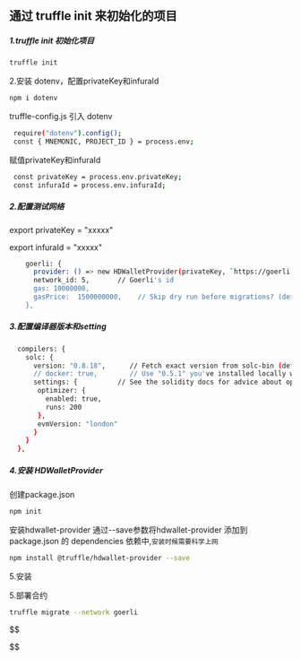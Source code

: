 





## 通过 truffle init 来初始化的项目

##### 1.truffle init 初始化项目

```bash
truffle init
```

2.安装 dotenv，配置privateKey和infuraId

```bash
npm i dotenv
```



truffle-config.js 引入 dotenv

```bash
 require("dotenv").config();
 const { MNEMONIC, PROJECT_ID } = process.env;
```



赋值privateKey和infuraId

```bash
 const privateKey = process.env.privateKey;
 const infuraId = process.env.infuraId;
```



##### 2.配置测试网络



export privateKey = "xxxxx"

export infuraId =  "xxxxx"

```bash
    goerli: {
      provider: () => new HDWalletProvider(privateKey, `https://goerli.infura.io/v3/${infuraId}`),
      network_id: 5,       // Goerli's id
      gas: 10000000,
      gasPrice:  1500000000,    // Skip dry run before migrations? (default: false for public nets )
    },
```

##### 3.配置编译器版本和setting

```bash
  compilers: {
    solc: {
      version: "0.8.18",      // Fetch exact version from solc-bin (default: truffle's version)
      // docker: true,        // Use "0.5.1" you've installed locally with docker (default: false)
      settings: {          // See the solidity docs for advice about optimization and evmVersion
       optimizer: {
         enabled: true,
         runs: 200
       },
       evmVersion: "london"
      }
    }
  },
```

##### 4.安装 HDWalletProvider



创建package.json

```bash
npm init
```

安装hdwallet-provider 通过--save参数将hdwallet-provider 添加到 package.json 的 dependencies 依赖中,`安装时候需要科学上网`

```bash
npm install @truffle/hdwallet-provider --save
```

5.安装



5.部署合约

```bash
truffle migrate --network goerli
```


$$

$$
